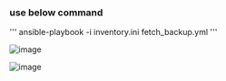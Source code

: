 ### use below command

'''
ansible-playbook -i inventory.ini fetch_backup.yml
'''

![image](https://github.com/user-attachments/assets/61232de4-2c2b-4f01-9f69-173e272b7ab6)

![image](https://github.com/user-attachments/assets/a5d82a86-fd6b-40f8-976c-892bda1d84fd)
